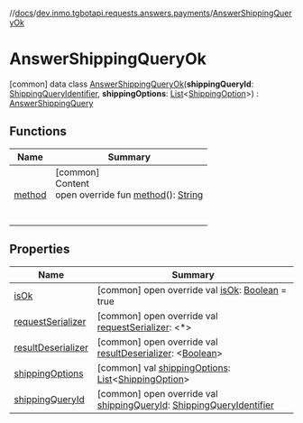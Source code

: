 //[docs](../../../index.md)/[dev.inmo.tgbotapi.requests.answers.payments](../index.md)/[AnswerShippingQueryOk](index.md)



# AnswerShippingQueryOk  
 [common] data class [AnswerShippingQueryOk](index.md)(**shippingQueryId**: [ShippingQueryIdentifier](../../dev.inmo.tgbotapi.types/index.md#%5Bdev.inmo.tgbotapi.types%2FShippingQueryIdentifier%2F%2F%2FPointingToDeclaration%2F%5D%2FClasslikes%2F625018081), **shippingOptions**: [List](https://kotlinlang.org/api/latest/jvm/stdlib/kotlin.collections/-list/index.html)<[ShippingOption](../../dev.inmo.tgbotapi.types.payments/-shipping-option/index.md)>) : [AnswerShippingQuery](../../dev.inmo.tgbotapi.requests.answers.payments.abstracts/-answer-shipping-query/index.md)   


## Functions  
  
|  Name |  Summary | 
|---|---|
| <a name="dev.inmo.tgbotapi.requests.answers.payments.abstracts/AnswerShippingQuery/method/#/PointingToDeclaration/"></a>[method](../../dev.inmo.tgbotapi.requests.answers.payments.abstracts/-answer-shipping-query/method.md)| <a name="dev.inmo.tgbotapi.requests.answers.payments.abstracts/AnswerShippingQuery/method/#/PointingToDeclaration/"></a>[common]  <br>Content  <br>open override fun [method](../../dev.inmo.tgbotapi.requests.answers.payments.abstracts/-answer-shipping-query/method.md)(): [String](https://kotlinlang.org/api/latest/jvm/stdlib/kotlin/-string/index.html)  <br><br><br>|


## Properties  
  
|  Name |  Summary | 
|---|---|
| <a name="dev.inmo.tgbotapi.requests.answers.payments/AnswerShippingQueryOk/isOk/#/PointingToDeclaration/"></a>[isOk](is-ok.md)| <a name="dev.inmo.tgbotapi.requests.answers.payments/AnswerShippingQueryOk/isOk/#/PointingToDeclaration/"></a> [common] open override val [isOk](is-ok.md): [Boolean](https://kotlinlang.org/api/latest/jvm/stdlib/kotlin/-boolean/index.html) = true   <br>|
| <a name="dev.inmo.tgbotapi.requests.answers.payments/AnswerShippingQueryOk/requestSerializer/#/PointingToDeclaration/"></a>[requestSerializer](request-serializer.md)| <a name="dev.inmo.tgbotapi.requests.answers.payments/AnswerShippingQueryOk/requestSerializer/#/PointingToDeclaration/"></a> [common] open override val [requestSerializer](request-serializer.md): <*>   <br>|
| <a name="dev.inmo.tgbotapi.requests.answers.payments/AnswerShippingQueryOk/resultDeserializer/#/PointingToDeclaration/"></a>[resultDeserializer](index.md#%5Bdev.inmo.tgbotapi.requests.answers.payments%2FAnswerShippingQueryOk%2FresultDeserializer%2F%23%2FPointingToDeclaration%2F%5D%2FProperties%2F625018081)| <a name="dev.inmo.tgbotapi.requests.answers.payments/AnswerShippingQueryOk/resultDeserializer/#/PointingToDeclaration/"></a> [common] open override val [resultDeserializer](index.md#%5Bdev.inmo.tgbotapi.requests.answers.payments%2FAnswerShippingQueryOk%2FresultDeserializer%2F%23%2FPointingToDeclaration%2F%5D%2FProperties%2F625018081): <[Boolean](https://kotlinlang.org/api/latest/jvm/stdlib/kotlin/-boolean/index.html)>   <br>|
| <a name="dev.inmo.tgbotapi.requests.answers.payments/AnswerShippingQueryOk/shippingOptions/#/PointingToDeclaration/"></a>[shippingOptions](shipping-options.md)| <a name="dev.inmo.tgbotapi.requests.answers.payments/AnswerShippingQueryOk/shippingOptions/#/PointingToDeclaration/"></a> [common] val [shippingOptions](shipping-options.md): [List](https://kotlinlang.org/api/latest/jvm/stdlib/kotlin.collections/-list/index.html)<[ShippingOption](../../dev.inmo.tgbotapi.types.payments/-shipping-option/index.md)>   <br>|
| <a name="dev.inmo.tgbotapi.requests.answers.payments/AnswerShippingQueryOk/shippingQueryId/#/PointingToDeclaration/"></a>[shippingQueryId](shipping-query-id.md)| <a name="dev.inmo.tgbotapi.requests.answers.payments/AnswerShippingQueryOk/shippingQueryId/#/PointingToDeclaration/"></a> [common] open override val [shippingQueryId](shipping-query-id.md): [ShippingQueryIdentifier](../../dev.inmo.tgbotapi.types/index.md#%5Bdev.inmo.tgbotapi.types%2FShippingQueryIdentifier%2F%2F%2FPointingToDeclaration%2F%5D%2FClasslikes%2F625018081)   <br>|

